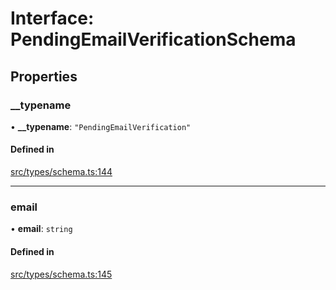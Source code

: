 # Interface: PendingEmailVerificationSchema

## Properties

### \_\_typename

• **\_\_typename**: ``"PendingEmailVerification"``

#### Defined in

[src/types/schema.ts:144](https://github.com/bhavjitChauhan/khan-api/blob/649b2610/src/types/schema.ts#L144)

___

### email

• **email**: `string`

#### Defined in

[src/types/schema.ts:145](https://github.com/bhavjitChauhan/khan-api/blob/649b2610/src/types/schema.ts#L145)
